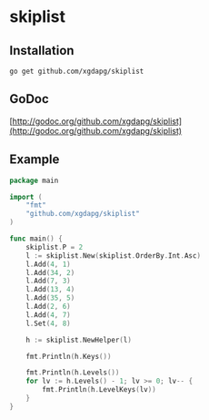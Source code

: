 # skiplist

## Installation

    go get github.com/xgdapg/skiplist

## GoDoc
[http://godoc.org/github.com/xgdapg/skiplist](http://godoc.org/github.com/xgdapg/skiplist)

## Example
```go
package main

import (
	"fmt"
	"github.com/xgdapg/skiplist"
)

func main() {
	skiplist.P = 2
	l := skiplist.New(skiplist.OrderBy.Int.Asc)
	l.Add(4, 1)
	l.Add(34, 2)
	l.Add(7, 3)
	l.Add(13, 4)
	l.Add(35, 5)
	l.Add(2, 6)
	l.Add(4, 7)
	l.Set(4, 8)

	h := skiplist.NewHelper(l)

	fmt.Println(h.Keys())

	fmt.Println(h.Levels())
	for lv := h.Levels() - 1; lv >= 0; lv-- {
		fmt.Println(h.LevelKeys(lv))
	}
}
```

